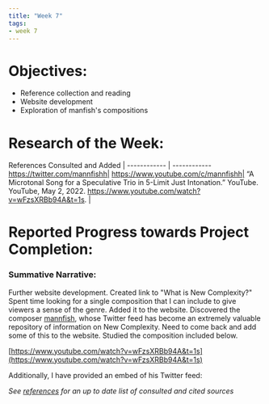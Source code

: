 ```yaml
---
title: "Week 7"
tags:
- week 7
---
```


# Objectives: 
- Reference collection and reading
- Website development
- Exploration of manfish's compositions

# Research of the Week:
References Consulted and Added | 
------------ | ------------
https://twitter.com/mannfishh|
https://www.youtube.com/c/mannfishh|
“A Microtonal Song for a Speculative Trio in 5-Limit Just Intonation.” YouTube. YouTube, May 2, 2022. https://www.youtube.com/watch?v=wFzsXRBb94A&t=1s. |

# Reported Progress towards Project Completion:

### Summative Narrative: 

Further website development. Created link to "What is New Complexity?" Spent time looking for a single composition that I can include to give viewers a sense of the genre. Added it to the website. Discovered the composer [mannfish](https://twitter.com/mannfishh), whose Twitter feed has become an extremely valuable repository of information on New Complexity. Need to come back and add some of this to the website. Studied the composition included below.

[https://www.youtube.com/watch?v=wFzsXRBb94A&t=1s](https://www.youtube.com/watch?v=wFzsXRBb94A&t=1s)

Additionally, I have provided an embed of his Twitter feed: 

<script src="https://apps.elfsight.com/p/platform.js" defer></script>
<div class="elfsight-app-19248f6a-6049-485f-bc15-f407621f816f"></div>

*See [references](/notes/vault/references.md) for an up to date list of consulted and cited sources*